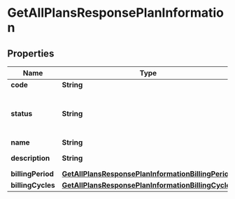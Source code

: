 
# GetAllPlansResponsePlanInformation

## Properties
Name | Type | Description | Notes
------------ | ------------- | ------------- | -------------
**code** | **String** | Plan code  |  [optional]
**status** | **String** | Plan Status:  - &#x60;DRAFT&#x60;  - &#x60;ACTIVE&#x60;  - &#x60;INACTIVE&#x60;  |  [optional]
**name** | **String** | Plan name  |  [optional]
**description** | **String** | Plan description  |  [optional]
**billingPeriod** | [**GetAllPlansResponsePlanInformationBillingPeriod**](GetAllPlansResponsePlanInformationBillingPeriod.md) |  |  [optional]
**billingCycles** | [**GetAllPlansResponsePlanInformationBillingCycles**](GetAllPlansResponsePlanInformationBillingCycles.md) |  |  [optional]



